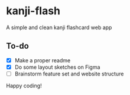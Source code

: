 # kanji-flash
A simple and clean kanji flashcard web app

## To-do
- [x] Make a proper readme
- [x] Do some layout sketches on Figma
- [ ] Brainstorm feature set and website structure

Happy coding!